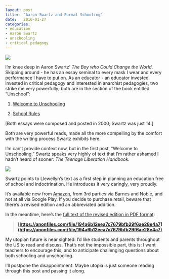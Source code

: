 ```yaml
---
layout: post
title:  "Aaron Swartz and Formal Schooling"
date:   2016-01-27
categories:
- education
- Aaron Swartz
- unschooling
- critical pedagogy
---
```



![](http://ecx.images-amazon.com/images/I/51waG0MoAAL._SX334_BO1,204,203,200_.jpg)

I’m knee deep in Aaron Swartz’ _The Boy who Could Change the World_. Skipping around - he has an essay seminal to every mask I wear and every performance I have to put on. As an educator - an educator invested invested in critical pedagogy and interested in anarchist pedagogies, two strike me very powerfully; both are in the section of the book entitled “Unschool”:

1. [Welcome to Unschooling](http://web.archive.org/web/20020101214543/http://www.swartzfam.com:82/aaron/school/2001/04/05/)

2. [School Rules](https://books.google.com/books?id=TGE5CwAAQBAJ&amp;pg=PA327&amp;dq=school+rules+aaron+swartz&amp;hl=en&amp;sa=X&amp;ved=0ahUKEwiQ3MyP7sfKAhWmsYMKHS4lCM4Q6AEIHDAA#v=onepage&amp;q=school%20rules%20aaron%20swartz&amp;f=false)

[Both essays were composed and posted in 2000; Swartz was just 14.]


Both are very powerful reads, made all the more compelling by the comfort with the writing process Swartz exhibits here.

I’m can’t provide context now, but in the first post, “Welcome to Unschooling,” Swartz speaks very highly of text that I’m rather ashamed I hadn’t heard of sooner: _The Teenage Liberation Handbook._

![](https://upload.wikimedia.org/wikipedia/en/9/97/The_Teenage_Liberation_Handbook.jpg)

Swartz points to Llewellyn’s text as a first step in planning an education free of school and indoctrination. He introduces it very caringly, very proudly.

It’s available new from [Amazon](http://smile.amazon.com/Teenage-Liberation-Handbook-School-Education/dp/0962959170/ref=sr_1_1?ie=UTF8&qid=1453829250&sr=8-1&keywords=teenage+liberation+handbook), from 3rd parties via Barnes and Noble, and not at all via Google Play. If you decide to purchase retail, beware that there’s a revised edition and an abbreviated addition.

In the meantime, here’s the [full text of the revised edition in PDF format](https://anonfiles.com/file/194a6b12eea7c7679bfb29f6ae28e4a7):
> **[https://anonfiles.com/file/194a6b12eea7c7679bfb29f6ae28e4a7](https://anonfiles.com/file/194a6b12eea7c7679bfb29f6ae28e4a7)**

My utopian future is near sighted: I’d like students and parents throughout the US to read and discuss. That’s not the impossible part, this is: I want teachers to encourage this, and to anticipate challenging questions about both schooling and unschooling.

I’ll postpone the disappointment. Maybe utopia is just someone reading through this post and passing it along.
